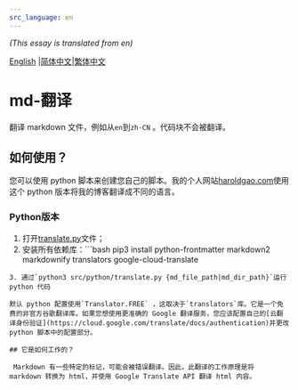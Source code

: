 ```yaml
---
src_language: en
---
```


*(This essay is translated from en)*

[English](README.en.md) |[简体中文](README.zh-cn.md)|[繁体中文](README.zh-tw.md)

# md-翻译

翻译 markdown 文件，例如从`en`到`zh-CN` 。代码块不会被翻译。

## 如何使用？

您可以使用 python 脚本来创建您自己的脚本。我的个人网站[haroldgao.com](https://haroldgao.com)使用这个 python 版本将我的博客翻译成不同的语言。

###  Python版本

1. 打开[translate.py](src/python/translate.py)文件；
2. 安装所有依赖库：```bash
pip3 install python-frontmatter markdown2 markdownify translators google-cloud-translate
```
3. 通过`python3 src/python/translate.py {md_file_path|md_dir_path}`运行 python 代码

默认 python 配置使用`Translator.FREE` ，这取决于`translators`库。它是一个免费的非官方谷歌翻译库。如果您想使用更准确的 Google 翻译服务，您应该配置自己的[云翻译身份验证](https://cloud.google.com/translate/docs/authentication)并更改 python 脚本中的配置部分。

## 它是如何工作的？

 Markdown 有一些特定的标记，可能会被错误翻译。因此，此翻译的工作原理是将 markdown 转换为 html，并使用 Google Translate API 翻译 html 内容。